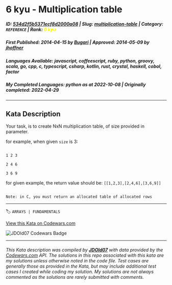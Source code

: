 # 6 kyu - Multiplication table

##### **ID**: [534d2f5b5371ecf8d2000a08](https://www.codewars.com/kata/534d2f5b5371ecf8d2000a08) | **Slug**: [multiplication-table](https://www.codewars.com/kata/534d2f5b5371ecf8d2000a08) | **Category**: `REFERENCE` | **Rank**: <span style="color:yellow">6 kyu</span>

##### **First Published**: 2014-04-15 ***by*** [Bugari](https://www.codewars.com/users/Bugari) | **Approved**: 2014-05-09 ***by*** [jhoffner](https://www.codewars.com/users/jhoffner)

##### **Languages Available**: javascript, coffeescript, ruby, python, groovy, scala, go, cpp, c, typescript, csharp, kotlin, rust, crystal, haskell, cobol, factor

##### **My Completed Languages**: python ***as at*** 2022-10-08 | **Originally completed**: 2022-04-29

---

## Kata Description


Your task, is to create NxN multiplication table, of size provided in parameter.



for example, when given `size` is 3:

```

1 2 3

2 4 6

3 6 9

```





for given example, the return value should be: `[[1,2,3],[2,4,6],[3,6,9]]`





```if:c

Note: in C, you must return an allocated table of allocated rows

```

---


🏷 `ARRAYS | FUNDAMENTALS`


[View this Kata on Codewars.com](https://www.codewars.com/kata/534d2f5b5371ecf8d2000a08)

![](https://www.codewars.com/users/jdold07/badges/large "JDOld07 Codewars Badge")

---

###### *This Kata description was compiled by [**JDOld07**](https://tpstech.dev) with data provided by the [Codewars.com](https://www.codewars.com) API.  The solutions in this repo associated with this kata are my solutions unless otherwise noted in the code file.  Test cases are generally those as provided in the Kata, but may include additional test cases I created while coding my solution.  My solutions are not always commented as the solutions are rarely submitted with comments.*
